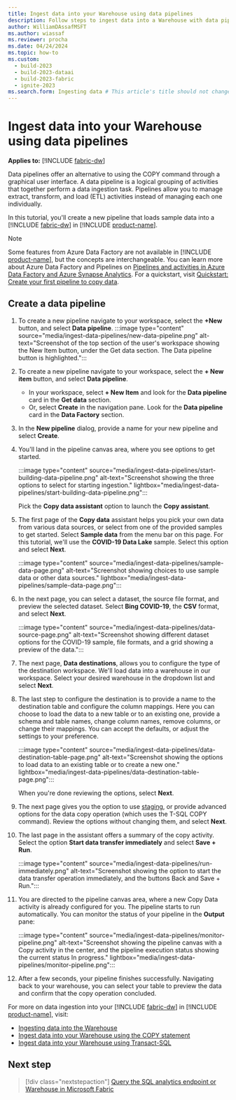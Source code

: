 ```yaml
---
title: Ingest data into your Warehouse using data pipelines
description: Follow steps to ingest data into a Warehouse with data pipelines in Microsoft Fabric.
author: WilliamDAssafMSFT
ms.author: wiassaf
ms.reviewer: procha
ms.date: 04/24/2024
ms.topic: how-to
ms.custom:
  - build-2023
  - build-2023-dataai
  - build-2023-fabric
  - ignite-2023
ms.search.form: Ingesting data # This article's title should not change. If so, contact engineering.
---
```

# Ingest data into your Warehouse using data pipelines

**Applies to:** [!INCLUDE [fabric-dw](includes/applies-to-version/fabric-dw.md)]

Data pipelines offer an alternative to using the COPY command through a graphical user interface. A data pipeline is a logical grouping of activities that together perform a data ingestion task. Pipelines allow you to manage extract, transform, and load (ETL) activities instead of managing each one individually.

In this tutorial, you'll create a new pipeline that loads sample data into a [!INCLUDE [fabric-dw](includes/fabric-dw.md)] in [!INCLUDE [product-name](../includes/product-name.md)].

> [!NOTE]
> Some features from Azure Data Factory are not available in [!INCLUDE [product-name](../includes/product-name.md)], but the concepts are interchangeable. You can learn more about Azure Data Factory and Pipelines on [Pipelines and activities in Azure Data Factory and Azure Synapse Analytics](/azure/data-factory/concepts-pipelines-activities). For a quickstart, visit [Quickstart: Create your first pipeline to copy data](../data-factory/create-first-pipeline-with-sample-data.md).

## Create a data pipeline

1. To create a new pipeline navigate to your workspace, select the **+New** button, and select **Data pipeline**.
    :::image type="content" source="media/ingest-data-pipelines/new-data-pipeline.png" alt-text="Screenshot of the top section of the user's workspace showing the New Item button, under the Get data section. The Data pipeline button is highlighted.":::
1. To create a new pipeline navigate to your workspace, select the **+ New item** button, and select **Data pipeline**.
    - In your workspace, select **+ New Item** and look for the **Data pipeline** card in the **Get data** section. 
    - Or, select **Create** in the navigation pane. Look for the **Data pipeline** card in the **Data Factory** section.

1. In the **New pipeline** dialog, provide a name for your new pipeline and select **Create**.

1. You'll land in the pipeline canvas area, where you see options to get started.

    :::image type="content" source="media/ingest-data-pipelines/start-building-data-pipeline.png" alt-text="Screenshot showing the three options to select for starting ingestion." lightbox="media/ingest-data-pipelines/start-building-data-pipeline.png":::

    Pick the **Copy data assistant** option to launch the **Copy assistant**.

1. The first page of the **Copy data** assistant helps you pick your own data from various data sources, or select from one of the provided samples to get started. Select **Sample data** from the menu bar on this page. For this tutorial, we'll use the **COVID-19 Data Lake** sample. Select this option and select **Next**.

    :::image type="content" source="media/ingest-data-pipelines/sample-data-page.png" alt-text="Screenshot showing choices to use sample data or other data sources." lightbox="media/ingest-data-pipelines/sample-data-page.png":::

1. In the next page, you can select a dataset, the source file format, and preview the selected dataset. Select **Bing COVID-19**, the **CSV** format, and select **Next**.

    :::image type="content" source="media/ingest-data-pipelines/data-source-page.png" alt-text="Screenshot showing different dataset options for the COVID-19 sample, file formats, and a grid showing a preview of the data.":::

1. The next page, **Data destinations**, allows you to configure the type of the destination workspace. We'll load data into a warehouse in our workspace. Select your desired warehouse in the dropdown list and select **Next**. 

1. The last step to configure the destination is to provide a name to the destination table and configure the column mappings. Here you can choose to load the data to a new table or to an existing one, provide a schema and table names, change column names, remove columns, or change their mappings. You can accept the defaults, or adjust the settings to your preference.

    :::image type="content" source="media/ingest-data-pipelines/data-destination-table-page.png" alt-text="Screenshot showing the options to load data to an existing table or to create a new one." lightbox="media/ingest-data-pipelines/data-destination-table-page.png":::

    When you're done reviewing the options, select **Next**.

1. The next page gives you the option to use [staging](/azure/data-factory/copy-activity-performance-features#staged-copy), or provide advanced options for the data copy operation (which uses the T-SQL COPY command). Review the options without changing them, and select **Next**.
 
1. The last page in the assistant offers a summary of the copy activity. Select the option **Start data transfer immediately** and select **Save + Run**. 

    :::image type="content" source="media/ingest-data-pipelines/run-immediately.png" alt-text="Screenshot showing the option to start the data transfer operation immediately, and the buttons Back and Save + Run.":::

1. You are directed to the pipeline canvas area, where a new Copy Data activity is already configured for you. The pipeline starts to run automatically. You can monitor the status of your pipeline in the **Output** pane: 

    :::image type="content" source="media/ingest-data-pipelines/monitor-pipeline.png" alt-text="Screenshot showing the pipeline canvas with a Copy activity in the center, and the pipeline execution status showing the current status In progress." lightbox="media/ingest-data-pipelines/monitor-pipeline.png":::

1. After a few seconds, your pipeline finishes successfully. Navigating back to your warehouse, you can select your table to preview the data and confirm that the copy operation concluded. 

For more on data ingestion into your [!INCLUDE [fabric-dw](includes/fabric-dw.md)] in [!INCLUDE [product-name](../includes/product-name.md)], visit:

- [Ingesting data into the Warehouse](ingest-data.md)
- [Ingest data into your Warehouse using the COPY statement](ingest-data-copy.md)
- [Ingest data into your Warehouse using Transact-SQL](ingest-data-tsql.md)

## Next step

> [!div class="nextstepaction"]
> [Query the SQL analytics endpoint or Warehouse in Microsoft Fabric](query-warehouse.md)
